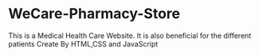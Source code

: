 # WeCare-Pharmacy-Store
This is a Medical Health Care Website. It is also beneficial for the different patients Create By HTML,CSS and JavaScript
